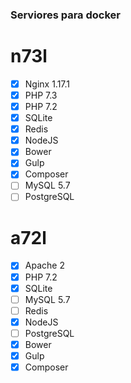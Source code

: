 ### Serviores para docker

# n73l
- [x] Nginx 1.17.1
- [x] PHP 7.3
- [x] PHP 7.2
- [x] SQLite
- [x] Redis
- [x] NodeJS
- [x] Bower
- [x] Gulp
- [x] Composer
- [ ] MySQL 5.7
- [ ] PostgreSQL

# a72l
- [x] Apache 2
- [x] PHP 7.2
- [x] SQLite
- [ ] MySQL 5.7
- [ ] Redis
- [x] NodeJS
- [ ] PostgreSQL
- [x] Bower
- [x] Gulp
- [x] Composer
